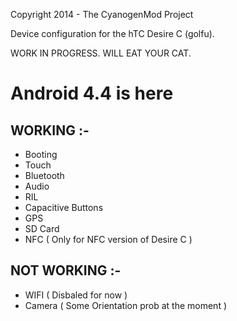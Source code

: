 Copyright 2014 - The CyanogenMod Project

Device configuration for the hTC Desire C (golfu).

WORK IN PROGRESS. WILL EAT YOUR CAT.

Android 4.4 is here
============================================

WORKING :-
----------

- Booting
- Touch
- Bluetooth
- Audio
- RIL
- Capacitive Buttons
- GPS
- SD Card
- NFC ( Only for NFC version of Desire C )

NOT WORKING :-
--------------

- WIFI ( Disbaled for now )
- Camera ( Some Orientation prob at the moment )
